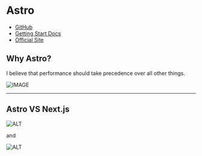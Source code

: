 # Astro

- [GitHub](https://github.com/withastro/astro)
- [Getting Start Docs](https://docs.astro.build/en/getting-started/)
- [Official Site](https://astro.build/)

## Why Astro?

I believe that performance should take precedence over all other things.

![IMAGE](https://gyazo.com/276c721e5c1855d8f24ed7ef17e58003/raw)

---

## Astro VS Next.js

![ALT](https://gyazo.com/c5c1f572b3cd912df1af0fca39012bcf/raw)

and

![ALT](https://gyazo.com/0d91b1ef5ad0233213fed4425e2f2a50/raw)